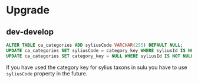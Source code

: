 # Upgrade

## dev-develop

```sql
ALTER TABLE ca_categories ADD syliusCode VARCHAR(255) DEFAULT NULL;
UPDATE ca_categories SET syliusCode = category_key WHERE syliusId IS NOT NULL AND category_key IS NOT NULL;
UPDATE ca_categories SET category_key = NULL WHERE syliusId IS NOT NULL;
```

If you have used the category key for sylius taxons in sulu you have to use `syliusCode` property in the future.
